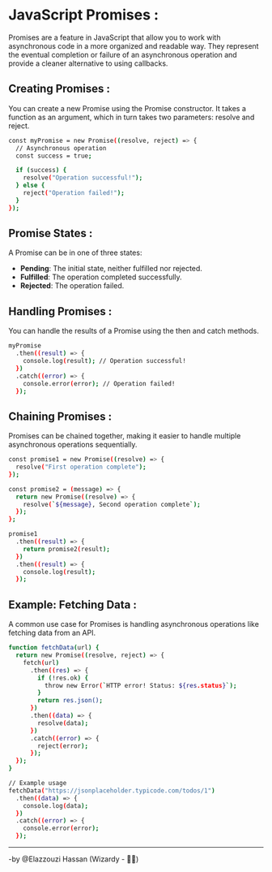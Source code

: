# JavaScript Promises :

Promises are a feature in JavaScript that allow you to work with asynchronous code in a more organized and readable way. They represent the eventual completion or failure of an asynchronous operation and provide a cleaner alternative to using callbacks.

## Creating Promises :

You can create a new Promise using the Promise constructor. It takes a function as an argument, which in turn takes two parameters: resolve and reject.

```bash
const myPromise = new Promise((resolve, reject) => {
  // Asynchronous operation
  const success = true;

  if (success) {
    resolve("Operation successful!");
  } else {
    reject("Operation failed!");
  }
});
```

## Promise States :

A Promise can be in one of three states:

- **Pending**: The initial state, neither fulfilled nor rejected.
- **Fulfilled**: The operation completed successfully.
- **Rejected**: The operation failed.

## Handling Promises :

You can handle the results of a Promise using the then and catch methods.

```bash
myPromise
  .then((result) => {
    console.log(result); // Operation successful!
  })
  .catch((error) => {
    console.error(error); // Operation failed!
  });
```

## Chaining Promises :

Promises can be chained together, making it easier to handle multiple asynchronous operations sequentially.

```bash
const promise1 = new Promise((resolve) => {
  resolve("First operation complete");
});

const promise2 = (message) => {
  return new Promise((resolve) => {
    resolve(`${message}, Second operation complete`);
  });
};

promise1
  .then((result) => {
    return promise2(result);
  })
  .then((result) => {
    console.log(result);
  });
```

## Example: Fetching Data :

A common use case for Promises is handling asynchronous operations like fetching data from an API.

```bash
function fetchData(url) {
  return new Promise((resolve, reject) => {
    fetch(url)
      .then((res) => {
        if (!res.ok) {
          throw new Error(`HTTP error! Status: ${res.status}`);
        }
        return res.json();
      })
      .then((data) => {
        resolve(data);
      })
      .catch((error) => {
        reject(error);
      });
  });
}

// Example usage
fetchData("https://jsonplaceholder.typicode.com/todos/1")
  .then((data) => {
    console.log(data);
  })
  .catch((error) => {
    console.error(error);
  });
```

---

-by @Elazzouzi Hassan (Wizardy - 🧙‍♂️)